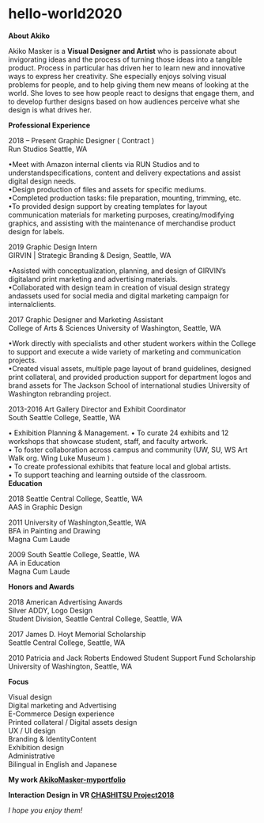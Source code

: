 # hello-world2020

<strong>About Akiko</strong><br>

Akiko Masker is a <strong>Visual Designer and Artist</strong> who is passionate about invigorating ideas and the process of turning those ideas into a tangible product. Process in particular has driven her to learn new and innovative ways to express her creativity. She especially enjoys solving visual problems for people, and to help giving them new means of looking at the world.  She loves to see how people react to designs that engage them, and to develop further designs based on how audiences perceive what she design is what drives her.

<strong>Professional Experience</strong><br>

2018 – Present Graphic Designer ( Contract )<br>
Run Studios Seattle, WA<br>

•Meet with Amazon internal clients via RUN Studios and to understandspecifications, content and delivery expectations and assist digital design needs.<br>
•Design production of files and assets for specific mediums.<br>
•Completed production tasks: file preparation, mounting, trimming, etc.<br>
•To provided design support by creating templates for layout communication materials for marketing purposes, creating/modifying graphics, and assisting with the maintenance of merchandise product design for labels.<br>

2019 Graphic Design Intern<br>
GIRVIN | Strategic Branding & Design, Seattle, WA<br>

•Assisted with conceptualization, planning, and design of GIRVIN’s digitaland print marketing and advertising materials.<br>
•Collaborated with design team in creation of visual design strategy andassets used for social media and digital marketing campaign for internalclients.<br>

2017 Graphic Designer and Marketing Assistant<br>
College of Arts & Sciences University of Washington, Seattle, WA<br>

•Work directly with specialists and other student workers within the College to support and execute a wide variety of marketing and communication projects.<br>
•Created visual assets, multiple page layout of brand guidelines, designed print collateral, and provided production support for department logos and brand assets for The Jackson School of international studies University of Washington rebranding project.<br>

2013-2016 Art Gallery Director and Exhibit Coordinator<br>
South Seattle College, Seattle, WA<br>

• Exhibition Planning & Management.
• To curate 24 exhibits and 12 workshops that showcase student, staff, and faculty artwork.<br>
• To foster collaboration across campus and community (UW, SU, WS Art Walk org. Wing Luke Museum ) .<br>
• To create professional exhibits that feature local and global artists.<br>
• To support teaching and learning outside of the classroom.
<br>
<strong>Education</strong><br>

2018 Seattle Central College, Seattle, WA<br>
AAS in Graphic Design<br>

2011 University of Washington,Seattle, WA<br>
BFA in Painting and Drawing<br>
Magna Cum Laude<br>

2009 South Seattle College, Seattle, WA<br>
AA in Education<br>
Magna Cum Laude<br />

<strong>Honors and Awards</strong><br>

2018 American Advertising Awards<br>
Silver ADDY, Logo Design<br>
Student Division, Seattle Central College, Seattle, WA<br>

2017 James D. Hoyt Memorial Scholarship<br>
Seattle Central College, Seattle, WA<br>

2010 Patricia and Jack Roberts Endowed Student Support Fund Scholarship<br>
University of Washington, Seattle, WA<br />

<strong>Focus</strong><br>

Visual design<br>
Digital marketing and Advertising<br>
E-Commerce Design experience<br>
Printed collateral / Digital assets design<br>
UX / UI design<br>
Branding & IdentityContent<br>
Exhibition design<br>
Administrative<br>
Bilingual in English and Japanese<br />


<p><strong> My work <a href="https://akikomasker.myportfolio.com/projects">AkikoMasker-myportfolio</a></strong><br />

<p><strong>Interaction Design in VR <a href="https://seekbeak.com/v/NYojXWgyz8e">CHASHITSU Project2018</a></strong><br />
  
<em>I hope you enjoy them!</em></p>
